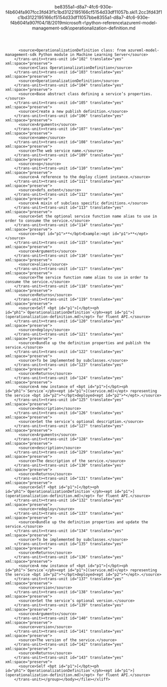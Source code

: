 <?xml version="1.0"?><xliff version="1.2" xmlns="urn:oasis:names:tc:xliff:document:1.2" xmlns:xsi="http://www.w3.org/2001/XMLSchema-instance" xsi:schemaLocation="urn:oasis:names:tc:xliff:document:1.2 xliff-core-1.2-transitional.xsd"><file datatype="xml" original="operationalization-definition.md" source-language="en-US" target-language="en-US"><header><tool tool-id="mdxliff" tool-name="mdxliff" tool-version="1.0-d1654b2" tool-company="Microsoft" /><xliffext:skl_file_name xmlns:xliffext="urn:microsoft:content:schema:xliffextensions">be8355a1-d8a7-4fc6-930e-f4b604fa907fcc3fd43f1c1bd3122195166cf5154d33df11057b.skl</xliffext:skl_file_name><xliffext:version xmlns:xliffext="urn:microsoft:content:schema:xliffextensions">1.2</xliffext:version><xliffext:ms.openlocfilehash xmlns:xliffext="urn:microsoft:content:schema:xliffextensions">cc3fd43f1c1bd3122195166cf5154d33df11057b</xliffext:ms.openlocfilehash><xliffext:ms.sourcegitcommit xmlns:xliffext="urn:microsoft:content:schema:xliffextensions">be8355a1-d8a7-4fc6-930e-f4b604fa907f</xliffext:ms.sourcegitcommit><xliffext:ms.lasthandoff xmlns:xliffext="urn:microsoft:content:schema:xliffextensions">04/18/2019</xliffext:ms.lasthandoff><xliffext:ms.openlocfilepath xmlns:xliffext="urn:microsoft:content:schema:xliffextensions">microsoft-r\python-reference\azureml-model-management-sdk\operationalization-definition.md</xliffext:ms.openlocfilepath></header><body><group id="content" extype="content"><trans-unit id="101" translate="yes" xml:space="preserve" restype="x-metadata">
          <source>OperationalizationDefinition class: from azureml-model-management-sdk Python module in Machine Learning Server</source>
        </trans-unit><trans-unit id="102" translate="yes" xml:space="preserve">
          <source>Class OperationalizationDefinition</source>
        </trans-unit><trans-unit id="103" translate="yes" xml:space="preserve">
          <source>OperationalizationDefinition</source>
        </trans-unit><trans-unit id="104" translate="yes" xml:space="preserve">
          <source>Base abstract class defining a service’s properties.</source>
        </trans-unit><trans-unit id="105" translate="yes" xml:space="preserve">
          <source>Create a new publish definition.</source>
        </trans-unit><trans-unit id="106" translate="yes" xml:space="preserve">
          <source>Arguments</source>
        </trans-unit><trans-unit id="107" translate="yes" xml:space="preserve">
          <source>name</source>
        </trans-unit><trans-unit id="108" translate="yes" xml:space="preserve">
          <source>The web service name.</source>
        </trans-unit><trans-unit id="109" translate="yes" xml:space="preserve">
          <source>op</source>
        </trans-unit><trans-unit id="110" translate="yes" xml:space="preserve">
          <source>A reference to the deploy client instance.</source>
        </trans-unit><trans-unit id="111" translate="yes" xml:space="preserve">
          <source>defs_extent</source>
        </trans-unit><trans-unit id="112" translate="yes" xml:space="preserve">
          <source>A mixin of subclass specific definitions.</source>
        </trans-unit><trans-unit id="113" translate="yes" xml:space="preserve">
          <source>Set the optional service function name alias to use in order to consume the service.</source>
        </trans-unit><trans-unit id="114" translate="yes" xml:space="preserve">
          <source><bpt id="p1">**</bpt>Example:<ept id="p1">**</ept></source>
        </trans-unit><trans-unit id="115" translate="yes" xml:space="preserve">
          <source>Arguments</source>
        </trans-unit><trans-unit id="116" translate="yes" xml:space="preserve">
          <source>alias</source>
        </trans-unit><trans-unit id="117" translate="yes" xml:space="preserve">
          <source>The service function name alias to use in order to consume the service.</source>
        </trans-unit><trans-unit id="118" translate="yes" xml:space="preserve">
          <source>Returns</source>
        </trans-unit><trans-unit id="119" translate="yes" xml:space="preserve">
          <source>Self <bpt id="p1">[</bpt><ph id="ph1">`OperationalizationDefinition`</ph><ept id="p1">](operationalization-definition.md)</ept> for fluent API.</source>
        </trans-unit><trans-unit id="120" translate="yes" xml:space="preserve">
          <source>deploy</source>
        </trans-unit><trans-unit id="121" translate="yes" xml:space="preserve">
          <source>Bundle up the definition properties and publish the service.</source>
        </trans-unit><trans-unit id="122" translate="yes" xml:space="preserve">
          <source>To be implemented by subclasses.</source>
        </trans-unit><trans-unit id="123" translate="yes" xml:space="preserve">
          <source>Returns</source>
        </trans-unit><trans-unit id="124" translate="yes" xml:space="preserve">
          <source>A new instance of <bpt id="p1">[</bpt><ph id="ph1">`Service`</ph><ept id="p1">](service.md)</ept> representing the service <bpt id="p2">*</bpt>deployed<ept id="p2">*</ept>.</source>
        </trans-unit><trans-unit id="125" translate="yes" xml:space="preserve">
          <source>description</source>
        </trans-unit><trans-unit id="126" translate="yes" xml:space="preserve">
          <source>Set the service’s optional description.</source>
        </trans-unit><trans-unit id="127" translate="yes" xml:space="preserve">
          <source>Arguments</source>
        </trans-unit><trans-unit id="128" translate="yes" xml:space="preserve">
          <source>description</source>
        </trans-unit><trans-unit id="129" translate="yes" xml:space="preserve">
          <source>The description of the service.</source>
        </trans-unit><trans-unit id="130" translate="yes" xml:space="preserve">
          <source>Returns</source>
        </trans-unit><trans-unit id="131" translate="yes" xml:space="preserve">
          <source>Self <bpt id="p1">[</bpt><ph id="ph1">`OperationalizationDefinition`</ph><ept id="p1">](operationalization-definition.md)</ept> for fluent API.</source>
        </trans-unit><trans-unit id="132" translate="yes" xml:space="preserve">
          <source>redeploy</source>
        </trans-unit><trans-unit id="133" translate="yes" xml:space="preserve">
          <source>Bundle up the definition properties and update the service.</source>
        </trans-unit><trans-unit id="134" translate="yes" xml:space="preserve">
          <source>To be implemented by subclasses.</source>
        </trans-unit><trans-unit id="135" translate="yes" xml:space="preserve">
          <source>Returns</source>
        </trans-unit><trans-unit id="136" translate="yes" xml:space="preserve">
          <source>A new instance of <bpt id="p1">[</bpt><ph id="ph1">`Service`</ph><ept id="p1">](service.md)</ept> representing the service <bpt id="p2">*</bpt>deployed<ept id="p2">*</ept>.</source>
        </trans-unit><trans-unit id="137" translate="yes" xml:space="preserve">
          <source>version</source>
        </trans-unit><trans-unit id="138" translate="yes" xml:space="preserve">
          <source>Set the service’s optional version.</source>
        </trans-unit><trans-unit id="139" translate="yes" xml:space="preserve">
          <source>Arguments</source>
        </trans-unit><trans-unit id="140" translate="yes" xml:space="preserve">
          <source>version</source>
        </trans-unit><trans-unit id="141" translate="yes" xml:space="preserve">
          <source>The version of the service.</source>
        </trans-unit><trans-unit id="142" translate="yes" xml:space="preserve">
          <source>Returns</source>
        </trans-unit><trans-unit id="143" translate="yes" xml:space="preserve">
          <source>Self <bpt id="p1">[</bpt><ph id="ph1">`OperationalizationDefinition`</ph><ept id="p1">](operationalization-definition.md)</ept> for fluent API.</source>
        </trans-unit></group></body></file></xliff>